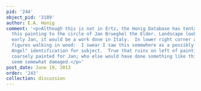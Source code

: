 ```yaml
---
pid: '244'
object_pid: '3189'
author: E.A. Honig
comment: '<p>Although this is not in Ertz, the Honig Database has tentatively attributed
  this painting to the circle of Jan Brueghel the Elder. Landscape looks a lot like
  early Jan, it would be a work done in Italy.  In lower right corner are two classicaly-dressed
  figures walking in wood:  I swear I saw this somewhere as a possibly "Tobias and
  Angel" identification for subject.  True that ruins on left of painting seem rather
  coarsely painted for Jan; who else would have done something like this??  The figures
  seem somewhat damaged.</p>'
post_date: June 19, 2013
order: '243'
collection: discussion
---
```

